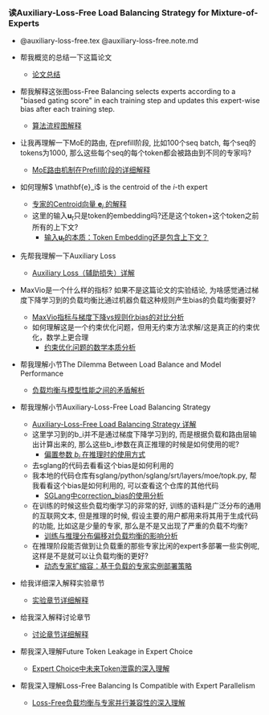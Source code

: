 ### 读Auxiliary-Loss-Free Load Balancing Strategy for Mixture-of-Experts

- @auxiliary-loss-free.tex @auxiliary-loss-free.note.md

- 帮我概览的总结一下这篇论文
  - [论文总结](auxiliary-loss-free/auxiliary-loss-free-summary.md)

- 帮我解释这张图oss-Free Balancing selects experts according to a "biased gating score" in each training step and updates this expert-wise bias after each training step.
  - [算法流程图解释](auxiliary-loss-free/loss-free-balancing-figure-explanation.md)
- 让我再理解一下MoE的路由, 在prefill阶段, 比如100个seq batch, 每个seq的tokens为1000, 那么这些每个seq的每个token都会被路由到不同的专家吗?
  - [MoE路由机制在Prefill阶段的详细解释](auxiliary-loss-free/moe-routing-prefill-explanation.md)
- 如何理解$ \mathbf{e}_i$ is the centroid of the $i$-th expert
  - [专家的Centroid向量 $\mathbf{e}_i$ 的解释](auxiliary-loss-free/expert-centroid-explanation.md)
  - 这里的输入$\mathbf{u}_t$只是token的embedding吗?还是这个token+这个token之前所有的上下文?
    - [输入$\mathbf{u}_t$的本质：Token Embedding还是包含上下文？](auxiliary-loss-free/input-ut-context-explanation.md)
- 先帮我理解一下Auxiliary Loss
  - [Auxiliary Loss（辅助损失）详解](auxiliary-loss-free/auxiliary-loss-explanation.md)
- MaxVio是一个什么样的指标? 如果不是这篇论文的实验结论, 为啥感觉通过梯度下降学习到的负载均衡比通过机器负载这种规则产生bias的负载均衡要好?
  - [MaxVio指标与梯度下降vs规则化bias的对比分析](auxiliary-loss-free/maxvio-gradient-vs-bias-explanation.md)
  - 如何理解这是一个约束优化问题，但用无约束方法求解/这是真正的约束优化，数学上更合理
    - [约束优化问题的数学本质分析](auxiliary-loss-free/constrained-optimization-explanation.md)

- 帮我理解小节The Dilemma Between Load Balance and Model Performance
  - [负载均衡与模型性能之间的矛盾解析](auxiliary-loss-free/load-balance-performance-dilemma-explanation.md)
- 帮我理解小节Auxiliary-Loss-Free Load Balancing Strategy
  - [Auxiliary-Loss-Free Load Balancing Strategy 详解](auxiliary-loss-free/auxiliary-loss-free-strategy-explanation.md)
  - 这里学习到的b_i并不是通过梯度下降学习到的, 而是根据负载和路由层输出计算出来的, 那么这些b_i参数在真正推理的时候是如何使用的呢?
    - [偏置参数 $b_i$ 在推理时的使用方式](auxiliary-loss-free/bias-inference-usage-explanation.md)
  - 去sglang的代码去看看这个bias是如何利用的
  - 我本地的代码仓库有sglang/python/sglang/srt/layers/moe/topk.py, 帮我看看这个bias是如何利用的, 可以查看这个仓库的其他代码
    - [SGLang中correction_bias的使用分析](auxiliary-loss-free/correction-bias-sglang-analysis.md)
  - 在训练的时候这些负载均衡学习的非常的好, 训练的语料是广泛分布的通用的互联网文本, 但是推理的时候, 假设主要的用户都用来将其用于生成代码的功能, 比如这是少量的专家, 那么是不是又出现了严重的负载不均衡?
    - [训练与推理分布偏移对负载均衡的影响分析](auxiliary-loss-free/training-inference-distribution-shift-analysis.md)
  - 在推理阶段能否做到让负载重的那些专家比闲的expert多部署一些实例呢, 这样是不是就可以让负载均衡的更好?
    - [动态专家扩缩容：基于负载的专家实例部署策略](auxiliary-loss-free/dynamic-expert-scaling-analysis.md)

- 给我详细深入解释实验章节
  - [实验章节详细解释](auxiliary-loss-free/experiments-section-explanation.md)
- 给我深入解释讨论章节
  - [讨论章节详细解释](auxiliary-loss-free/discussion-section-explanation.md)
- 帮我深入理解Future Token Leakage in Expert Choice
  - [Expert Choice中未来Token泄露的深入理解](auxiliary-loss-free/future-token-leakage-expert-choice-explanation.md)
- 帮我深入理解Loss-Free Balancing Is Compatible with Expert Parallelism
  - [Loss-Free负载均衡与专家并行兼容性的深入理解](auxiliary-loss-free/loss-free-expert-parallelism-compatibility.md)